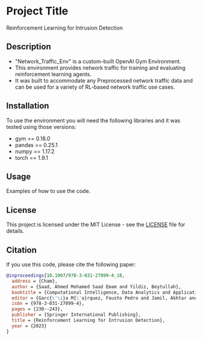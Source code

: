 # Project Title
Reinforcement Learning for Intrusion Detection

## Description
- "Network_Traffic_Env" is a custom-built OpenAI Gym Environment. 
- This environment provides network traffic for training and evaluating reinforcement learning agents.
- It was built to accommodate any Preprocessed network traffic data and can be used for a variety of RL-based network traffic use cases.

## Installation
To use the environment you will need the following libraries and it was tested using those versions:
- gym == 0.18.0
- pandas == 0.25.1
- numpy == 1.17.2
- torch == 1.9.1


## Usage
Examples of how to use the code.

## License
This project is licensed under the MIT License - see the [LICENSE](LICENSE) file for details.

## Citation
If you use this code, please cite the following paper:

```bibtex
@inproceedings{10.1007/978-3-031-27099-4_18,
  address = {Cham},
  author = {Saad, Ahmed Mohamed Saad Emam and Yildiz, Beytullah},
  booktitle = {Computational Intelligence, Data Analytics and Applications},
  editor = {Garc{\'\i}a M{\'a}rquez, Fausto Pedro and Jamil, Akhtar and Eken, S{\"u}leyman and Hameed, Alaa Ali},
  isbn = {978-3-031-27099-4},
  pages = {230--243},
  publisher = {Springer International Publishing},
  title = {Reinforcement Learning for Intrusion Detection},
  year = {2023}
}
